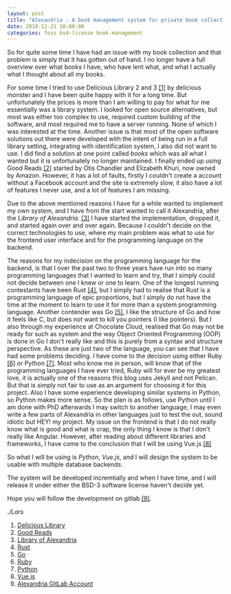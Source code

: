 ```yaml
---
layout: post
title: "Alexandria - A book management system for private book collections"
date: 2018-12-21 10:00:00
categories: foss bsd-license book-management
---
```


So for quite some time I have had an issue with my book collection and that problem is simply that it has gotten out of hand. I no longer have a full
overview over what books I have, who have lent what, and what I actually what I thought about all my books.

For some time I tried to use Delicious Library 2 and 3 [[1]][dll] by delicious monster and I have been quite happy with it for a long time. But unfortunately the prices is more than I am willing to pay for what for me essentially was a library system. I looked for open source alternatives, but most was either too complex to use, required custom building of the software, and most required me to have a server running. None of which I was interested at the time. Another issue is that most of the open software solutions out there were developed with the intent of being run in a full library setting, integrating with identification system, I also did not want to use. I did find a solution at one point called _books_ which was all what I wanted but it is unfortunately no longer maintained. I finally ended up using Good Reads [[2]][gdr] started by Otis Chandler and Elizabeth Khuri, now owned by Amazon. However, it has a lot of faults, firstly I couldn't create a account without a Facebook account and the site is extremely slow, it also have a lot of features I never use, and a lot of features I am missing.

Due to the above mentioned reasons I have for a while wanted to implement my own system, and I have from the start wanted to call it Alexandria, after the _Library of Alexandria_. [[3]][lalex] I have started the implementation, dropped it, and started again over and over again. Because I couldn't decide on the correct technologies to use, where my main problem was what to use for the frontend user interface and for the programming language on the backend.

The reasons for my indecision on the programming language for the backend, is that I over the past two to three years have run into so many programming languages that I wanted to learn and try, that I simply could not decide between one I knew or one to learn. One of the longest running contestants have been Rust [[4]][rust], but I simply had to realise that Rust is a programming language of epic proportions, but I simply do not have the time at the moment to learn to use it for more than a system programming language. Another contender was Go [[5]][go], I like the structure of Go and how it feels like C, but does not want to kill you pointers (I like pointers). But I also through my experience at Chocolate Cloud, realised that Go may not be ready for such as system and the way Object Oriented Programming (OOP) is done in Go I don't really like and this is purely from a syntax and structure perspective. As these are just two of the language, you can see that I have had some problems deciding. I have come to the decision using either Ruby [[6]][ruby] or Python [[7]][python]. Most who know me in person, will know that of the programming languages I have ever tried, Ruby will for ever be my greatest love, it is actually one of the reasons this blog uses Jekyll and not Pelican. But that is simply not fair to use as an argument for choosing it for this project. Also I have some experience developing similar systems in Python, so Python makes more sense. So the plan is as follows, use Python until I am done with PhD afterwards I may switch to another language, I may even write a few parts of Alexandria in other languages just to test the out, sound idiotic but HEY! my project. My issue on the frontend is that I do not really know what is good and what is crap, the only thing I know is that I don't really like Angular. However, after reading about different libraries and frameworks, I have come to the conclusion that I will be using Vue.js [[8]][vue]

So what I will be using is _Python_, _Vue.js_, and I will design the system to be usable with multiple database backends.

The system will be developed incremtially and when I have time, and I will release it under either the BSD-3 software license haven't decide yet.

Hope you will follow the development on gitlab [[9]][alex].


_./Lars_



1. [Delicious Library][dll]
1. [Good Reads][gdr]
1. [Library of Alexandria][lalex]
1. [Rust][rust]
1. [Go][go]
1. [Ruby][ruby]
1. [Python][python]
1. [Vue.js][vue]
1. [Alexandria GitLab Account][alex]


[dll]: https://www.delicious-monster.com/ "Delicious Library"
[gdr]: https://www.goodreads.com/ "Good Reads"
[lalex]: https://en.wikipedia.org/wiki/Library_of_Alexandria "Library of Alexandria"
[rust]: https://www.rust-lang.org/ "Rust"
[go]: https://golang.org/ "Go"
[ruby]: https://www.ruby-lang.org/en/ "Ruby"
[python]: https://www.python.org/ "Python"
[vue]: https://vuejs.org/ "Vue.js"
[alex]: https://gitlab.com/looopTools/alexandria "Alexandria GitLab Account"
